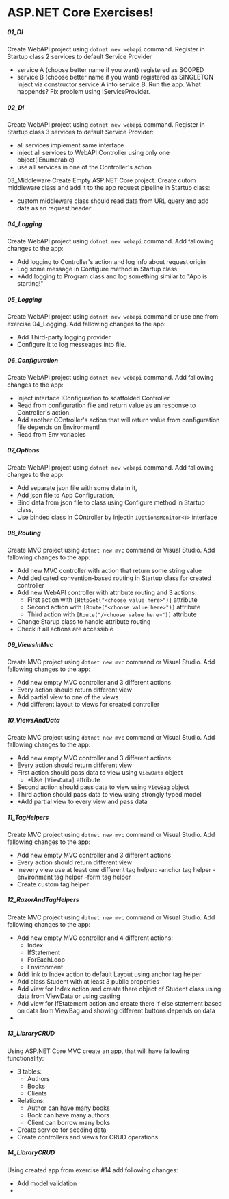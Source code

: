 # ASP.NET Core Exercises!

##### 01_DI
Create WebAPI project using `dotnet new webapi` command. Register in Startup class 2 services to default Service Provider
- service A (choose better name if you want) registered as SCOPED
- service B (choose better name if you want) registered as SINGLETON
Inject via constructor service A into service B.
Run the app.
What happends?
Fix problem using IServiceProvider.

##### 02_DI
Create WebAPI project using `dotnet new webapi` command. Register in Startup class 3 services to default Service Provider:
- all services implement same interface
- inject all services to WebAPI Controller using only one object(IEnumerable<T>)
- use all services in one of the Controller's action

03_Middleware
Create Empty ASP.NET Core project. Create cutom middleware class and add it to the app request pipeline in Startup class:
- custom middleware class should read data from URL query and add data as an request header

##### 04_Logging
Create WebAPI project using `dotnet new webapi` command. Add fallowing changes to the app:
- Add logging to Controller's action and log info about request origin
- Log some message in Configure method in Startup class
- *Add logging to Program class and log something similar to "App is starting!"

##### 05_Logging
Create WebAPI project using `dotnet new webapi` command or use one from exercise 04_Logging. Add fallowing changes to the app:
- Add Third-party logging provider
- Configure it to log messeages into file.

##### 06_Configuration
Create WebAPI project using `dotnet new webapi` command. Add fallowing changes to the app:
- Inject interface IConfiguration to scaffolded Controller 
- Read from configuration file and return value as an response to Controller's action.
- Add another COntroller's action that will return value from configuration file depends on Environment!
- Read from Env variables

##### 07_Options
Create WebAPI project using `dotnet new webapi` command. Add fallowing changes to the app:
- Add separate json file with some data in it,
- Add json file to App Configuration,
- Bind data from json file to class using Configure method in Startup class,
- Use binded class in COntroller by injectin `IOptionsMonitor<T>` interface

##### 08_Routing
Create MVC project using `dotnet new mvc` command or Visual Studio. Add fallowing changes to the app:
- Add new MVC controller with action that return some string value
- Add dedicated convention-based routing in Startup class for created controller
- Add new WebAPI controller with attribute routing and 3 actions:
	- First action with `[HttpGet("<choose value here>")]` attribute
	- Second action with `[Route("<choose value here>")]` attribute
	- Third action with `[Route("/<choose value here>")]` attribute
- Change Starup class to handle attribute routing
- Check if all actions are accessible

##### 09_ViewsInMvc
Create MVC project using `dotnet new mvc` command or Visual Studio. Add fallowing changes to the app:
- Add new empty MVC controller and 3 different actions
- Every action should return different view
- Add partial view to one of the views
- Add different layout to views for created controller

##### 10_ViewsAndData
Create MVC project using `dotnet new mvc` command or Visual Studio. Add fallowing changes to the app:
- Add new empty MVC controller and 3 different actions
- Every action should return different view
- First action should pass data to view using `ViewData` object
  - *Use `[ViewData]` attribute
- Second action should pass data to view using `ViewBag` object
- Third action should pass data to view using strongly typed model
- *Add partial view to every view and pass data

##### 11_TagHelpers
Create MVC project using `dotnet new mvc` command or Visual Studio. Add fallowing changes to the app:
- Add new empty MVC controller and 3 different actions
- Every action should return different view
- Inevery view use at least one different tag helper:
  -anchor tag helper
  -environment tag helper
  -form tag helper
- Create custom tag helper

##### 12_RazorAndTagHelpers
Create MVC project using `dotnet new mvc` command or Visual Studio. Add fallowing changes to the app:
- Add new empty MVC controller and 4 different actions:
  - Index
  - IfStatement
  - ForEachLoop
  - Environment
- Add link to Index action to default Layout using anchor tag helper
- Add class Student with at least 3 public properties
- Add view for Index action and create there object of Student class using data from ViewData or using casting
- Add view for IfStatement action and create there if else statement based on data from ViewBag and showing different buttons depends on data
- 

##### 13_LibraryCRUD
Using ASP.NET Core MVC create an app, that will have fallowing functionality:
- 3 tables:
  - Authors
  - Books
  - Clients
- Relations:
  - Author can have many books
  - Book can have many authors
  - Client can borrow many boks
- Create service for seeding data
- Create controllers and views for CRUD operations

##### 14_LibraryCRUD
Using created app from exercise #14 add following changes:
- Add model validation
- 

